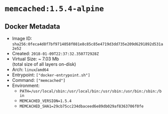 # `memcached:1.5.4-alpine`

## Docker Metadata

- Image ID: `sha256:0feca4d8f7bf9714058f081e8c85c85e4719d3dd735e209d6291892d531a2e52`
- Created: `2018-01-09T22:37:32.350772928Z`
- Virtual Size: ~ 7.03 Mb  
  (total size of all layers on-disk)
- Arch: `linux`/`amd64`
- Entrypoint: `["docker-entrypoint.sh"]`
- Command: `["memcached"]`
- Environment:
  - `PATH=/usr/local/sbin:/usr/local/bin:/usr/sbin:/usr/bin:/sbin:/bin`
  - `MEMCACHED_VERSION=1.5.4`
  - `MEMCACHED_SHA1=29cb75cc234dbaceed6e89db029af8363706f0fe`
